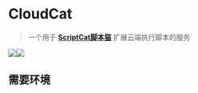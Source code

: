 # CloudCat

> 一个用于 **[ScriptCat脚本猫](https://docs.scriptcat.org/)** 扩展云端执行脚本的服务

![](https://img.shields.io/github/stars/scriptscat/cloudcat.svg)![](https://img.shields.io/github/v/tag/scriptscat/cloudcat.svg?label=version&sort=semver)

## 需要环境
